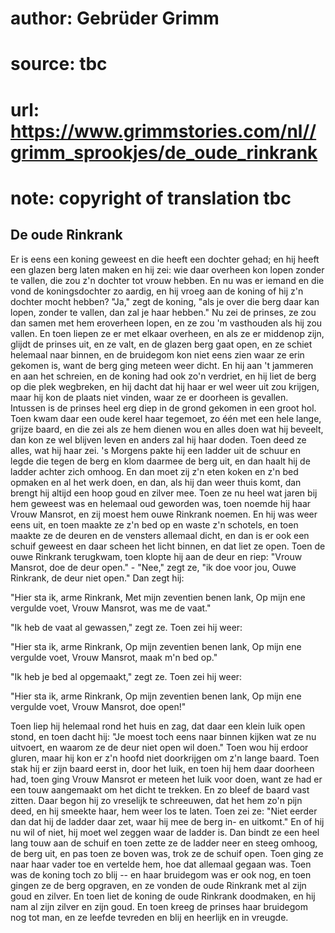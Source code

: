 # author: Gebrüder Grimm
# source: tbc
# url: https://www.grimmstories.com/nl//grimm_sprookjes/de_oude_rinkrank
# note: copyright of translation tbc

## De oude Rinkrank 

Er is eens een koning geweest en die heeft een dochter gehad; en hij
heeft een glazen berg laten maken en hij zei: wie daar overheen kon
lopen zonder te vallen, die zou z'n dochter tot vrouw hebben. En nu was
er iemand en die vond de koningsdochter zo aardig, en hij vroeg aan de
koning of hij z'n dochter mocht hebben? "Ja," zegt de koning, "als
je over die berg daar kan lopen, zonder te vallen, dan zal je haar
hebben." Nu zei de prinses, ze zou dan samen met hem eroverheen lopen,
en ze zou 'm vasthouden als hij zou vallen. En toen liepen ze er met
elkaar overheen, en als ze er middenop zijn, glijdt de prinses uit, en
ze valt, en de glazen berg gaat open, en ze schiet helemaal naar binnen,
en de bruidegom kon niet eens zien waar ze erin gekomen is, want de berg
ging meteen weer dicht. En hij aan 't jammeren en aan het schreien, en
de koning had ook zo'n verdriet, en hij liet de berg op die plek
wegbreken, en hij dacht dat hij haar er wel weer uit zou krijgen, maar
hij kon de plaats niet vinden, waar ze er doorheen is gevallen. Intussen
is de prinses heel erg diep in de grond gekomen in een groot hol. Toen
kwam daar een oude kerel haar tegemoet, zo één met een hele lange,
grijze baard, en die zei als ze hem dienen wou en alles doen wat hij
beveelt, dan kon ze wel blijven leven en anders zal hij haar doden. Toen
deed ze alles, wat hij haar zei. 's Morgens pakte hij een ladder uit de
schuur en legde die tegen de berg en klom daarmee de berg uit, en dan
haalt hij de ladder achter zich omhoog. En dan moet zij z'n eten koken
en z'n bed opmaken en al het werk doen, en dan, als hij dan weer thuis
komt, dan brengt hij altijd een hoop goud en zilver mee. Toen ze nu heel
wat jaren bij hem geweest was en helemaal oud geworden was, toen noemde
hij haar Vrouw Mansrot, en zij moest hem ouwe Rinkrank noemen. En hij
was weer eens uit, en toen maakte ze z'n bed op en waste z'n schotels,
en toen maakte ze de deuren en de vensters allemaal dicht, en dan is er
ook een schuif geweest en daar scheen het licht binnen, en dat liet ze
open. Toen de ouwe Rinkrank terugkwam, toen klopte hij aan de deur en
riep: "Vrouw Mansrot, doe de deur open." - "Nee," zegt ze, "ik doe
voor jou, Ouwe Rinkrank, de deur niet open." Dan zegt hij:

"Hier sta ik, arme Rinkrank,
Met mijn zeventien benen lank,
Op mijn ene vergulde voet,
Vrouw Mansrot, was me de vaat."

"Ik heb de vaat al gewassen," zegt ze. Toen zei hij weer:

"Hier sta ik, arme Rinkrank,
Op mijn zeventien benen lank,
Op mijn ene vergulde voet,
Vrouw Mansrot, maak m'n bed op."

"Ik heb je bed al opgemaakt," zegt ze. Toen zei hij weer:

"Hier sta ik, arme Rinkrank,
Op mijn zeventien benen lank,
Op mijn ene vergulde voet,
Vrouw Mansrot, doe open!"

Toen liep hij helemaal rond het huis en zag, dat daar een klein luik
open stond, en toen dacht hij: "Je moest toch eens naar binnen kijken
wat ze nu uitvoert, en waarom ze de deur niet open wil doen." Toen wou
hij erdoor gluren, maar hij kon er z'n hoofd niet doorkrijgen om z'n
lange baard. Toen stak hij er zijn baard eerst in, door het luik, en
toen hij hem daar doorheen had, toen ging Vrouw Mansrot er meteen het
luik voor doen, want ze had er een touw aangemaakt om het dicht te
trekken. En zo bleef de baard vast zitten. Daar begon hij zo vreselijk
te schreeuwen, dat het hem zo'n pijn deed, en hij smeekte haar, hem
weer los te laten. Toen zei ze: "Niet eerder dan dat hij de ladder daar
zet, waar hij mee de berg in- en uitkomt." En of hij nu wil of niet,
hij moet wel zeggen waar de ladder is. Dan bindt ze een heel lang touw
aan de schuif en toen zette ze de ladder neer en steeg omhoog, de berg
uit, en pas toen ze boven was, trok ze de schuif open. Toen ging ze naar
haar vader toe en vertelde hem, hoe dat allemaal gegaan was. Toen was de
koning toch zo blij -- en haar bruidegom was er ook nog, en toen gingen
ze de berg opgraven, en ze vonden de oude Rinkrank met al zijn goud en
zilver. En toen liet de koning de oude Rinkrank doodmaken, en hij nam al
zijn zilver en zijn goud. En toen kreeg de prinses haar bruidegom nog
tot man, en ze leefde tevreden en blij en heerlijk en in vreugde.
